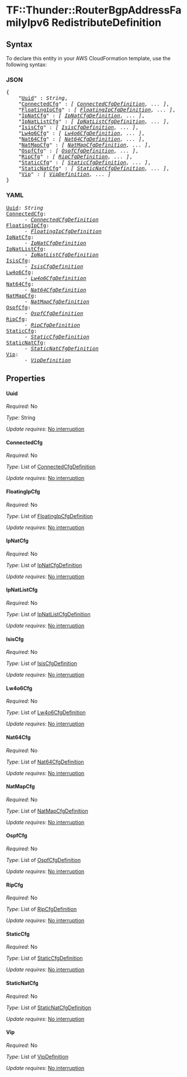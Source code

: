 # TF::Thunder::RouterBgpAddressFamilyIpv6 RedistributeDefinition

## Syntax

To declare this entity in your AWS CloudFormation template, use the following syntax:

### JSON

<pre>
{
    "<a href="#uuid" title="Uuid">Uuid</a>" : <i>String</i>,
    "<a href="#connectedcfg" title="ConnectedCfg">ConnectedCfg</a>" : <i>[ <a href="connectedcfgdefinition.md">ConnectedCfgDefinition</a>, ... ]</i>,
    "<a href="#floatingipcfg" title="FloatingIpCfg">FloatingIpCfg</a>" : <i>[ <a href="floatingipcfgdefinition.md">FloatingIpCfgDefinition</a>, ... ]</i>,
    "<a href="#ipnatcfg" title="IpNatCfg">IpNatCfg</a>" : <i>[ <a href="ipnatcfgdefinition.md">IpNatCfgDefinition</a>, ... ]</i>,
    "<a href="#ipnatlistcfg" title="IpNatListCfg">IpNatListCfg</a>" : <i>[ <a href="ipnatlistcfgdefinition.md">IpNatListCfgDefinition</a>, ... ]</i>,
    "<a href="#isiscfg" title="IsisCfg">IsisCfg</a>" : <i>[ <a href="isiscfgdefinition.md">IsisCfgDefinition</a>, ... ]</i>,
    "<a href="#lw4o6cfg" title="Lw4o6Cfg">Lw4o6Cfg</a>" : <i>[ <a href="lw4o6cfgdefinition.md">Lw4o6CfgDefinition</a>, ... ]</i>,
    "<a href="#nat64cfg" title="Nat64Cfg">Nat64Cfg</a>" : <i>[ <a href="nat64cfgdefinition.md">Nat64CfgDefinition</a>, ... ]</i>,
    "<a href="#natmapcfg" title="NatMapCfg">NatMapCfg</a>" : <i>[ <a href="natmapcfgdefinition.md">NatMapCfgDefinition</a>, ... ]</i>,
    "<a href="#ospfcfg" title="OspfCfg">OspfCfg</a>" : <i>[ <a href="ospfcfgdefinition.md">OspfCfgDefinition</a>, ... ]</i>,
    "<a href="#ripcfg" title="RipCfg">RipCfg</a>" : <i>[ <a href="ripcfgdefinition.md">RipCfgDefinition</a>, ... ]</i>,
    "<a href="#staticcfg" title="StaticCfg">StaticCfg</a>" : <i>[ <a href="staticcfgdefinition.md">StaticCfgDefinition</a>, ... ]</i>,
    "<a href="#staticnatcfg" title="StaticNatCfg">StaticNatCfg</a>" : <i>[ <a href="staticnatcfgdefinition.md">StaticNatCfgDefinition</a>, ... ]</i>,
    "<a href="#vip" title="Vip">Vip</a>" : <i>[ <a href="vipdefinition.md">VipDefinition</a>, ... ]</i>
}
</pre>

### YAML

<pre>
<a href="#uuid" title="Uuid">Uuid</a>: <i>String</i>
<a href="#connectedcfg" title="ConnectedCfg">ConnectedCfg</a>: <i>
      - <a href="connectedcfgdefinition.md">ConnectedCfgDefinition</a></i>
<a href="#floatingipcfg" title="FloatingIpCfg">FloatingIpCfg</a>: <i>
      - <a href="floatingipcfgdefinition.md">FloatingIpCfgDefinition</a></i>
<a href="#ipnatcfg" title="IpNatCfg">IpNatCfg</a>: <i>
      - <a href="ipnatcfgdefinition.md">IpNatCfgDefinition</a></i>
<a href="#ipnatlistcfg" title="IpNatListCfg">IpNatListCfg</a>: <i>
      - <a href="ipnatlistcfgdefinition.md">IpNatListCfgDefinition</a></i>
<a href="#isiscfg" title="IsisCfg">IsisCfg</a>: <i>
      - <a href="isiscfgdefinition.md">IsisCfgDefinition</a></i>
<a href="#lw4o6cfg" title="Lw4o6Cfg">Lw4o6Cfg</a>: <i>
      - <a href="lw4o6cfgdefinition.md">Lw4o6CfgDefinition</a></i>
<a href="#nat64cfg" title="Nat64Cfg">Nat64Cfg</a>: <i>
      - <a href="nat64cfgdefinition.md">Nat64CfgDefinition</a></i>
<a href="#natmapcfg" title="NatMapCfg">NatMapCfg</a>: <i>
      - <a href="natmapcfgdefinition.md">NatMapCfgDefinition</a></i>
<a href="#ospfcfg" title="OspfCfg">OspfCfg</a>: <i>
      - <a href="ospfcfgdefinition.md">OspfCfgDefinition</a></i>
<a href="#ripcfg" title="RipCfg">RipCfg</a>: <i>
      - <a href="ripcfgdefinition.md">RipCfgDefinition</a></i>
<a href="#staticcfg" title="StaticCfg">StaticCfg</a>: <i>
      - <a href="staticcfgdefinition.md">StaticCfgDefinition</a></i>
<a href="#staticnatcfg" title="StaticNatCfg">StaticNatCfg</a>: <i>
      - <a href="staticnatcfgdefinition.md">StaticNatCfgDefinition</a></i>
<a href="#vip" title="Vip">Vip</a>: <i>
      - <a href="vipdefinition.md">VipDefinition</a></i>
</pre>

## Properties

#### Uuid

_Required_: No

_Type_: String

_Update requires_: [No interruption](https://docs.aws.amazon.com/AWSCloudFormation/latest/UserGuide/using-cfn-updating-stacks-update-behaviors.html#update-no-interrupt)

#### ConnectedCfg

_Required_: No

_Type_: List of <a href="connectedcfgdefinition.md">ConnectedCfgDefinition</a>

_Update requires_: [No interruption](https://docs.aws.amazon.com/AWSCloudFormation/latest/UserGuide/using-cfn-updating-stacks-update-behaviors.html#update-no-interrupt)

#### FloatingIpCfg

_Required_: No

_Type_: List of <a href="floatingipcfgdefinition.md">FloatingIpCfgDefinition</a>

_Update requires_: [No interruption](https://docs.aws.amazon.com/AWSCloudFormation/latest/UserGuide/using-cfn-updating-stacks-update-behaviors.html#update-no-interrupt)

#### IpNatCfg

_Required_: No

_Type_: List of <a href="ipnatcfgdefinition.md">IpNatCfgDefinition</a>

_Update requires_: [No interruption](https://docs.aws.amazon.com/AWSCloudFormation/latest/UserGuide/using-cfn-updating-stacks-update-behaviors.html#update-no-interrupt)

#### IpNatListCfg

_Required_: No

_Type_: List of <a href="ipnatlistcfgdefinition.md">IpNatListCfgDefinition</a>

_Update requires_: [No interruption](https://docs.aws.amazon.com/AWSCloudFormation/latest/UserGuide/using-cfn-updating-stacks-update-behaviors.html#update-no-interrupt)

#### IsisCfg

_Required_: No

_Type_: List of <a href="isiscfgdefinition.md">IsisCfgDefinition</a>

_Update requires_: [No interruption](https://docs.aws.amazon.com/AWSCloudFormation/latest/UserGuide/using-cfn-updating-stacks-update-behaviors.html#update-no-interrupt)

#### Lw4o6Cfg

_Required_: No

_Type_: List of <a href="lw4o6cfgdefinition.md">Lw4o6CfgDefinition</a>

_Update requires_: [No interruption](https://docs.aws.amazon.com/AWSCloudFormation/latest/UserGuide/using-cfn-updating-stacks-update-behaviors.html#update-no-interrupt)

#### Nat64Cfg

_Required_: No

_Type_: List of <a href="nat64cfgdefinition.md">Nat64CfgDefinition</a>

_Update requires_: [No interruption](https://docs.aws.amazon.com/AWSCloudFormation/latest/UserGuide/using-cfn-updating-stacks-update-behaviors.html#update-no-interrupt)

#### NatMapCfg

_Required_: No

_Type_: List of <a href="natmapcfgdefinition.md">NatMapCfgDefinition</a>

_Update requires_: [No interruption](https://docs.aws.amazon.com/AWSCloudFormation/latest/UserGuide/using-cfn-updating-stacks-update-behaviors.html#update-no-interrupt)

#### OspfCfg

_Required_: No

_Type_: List of <a href="ospfcfgdefinition.md">OspfCfgDefinition</a>

_Update requires_: [No interruption](https://docs.aws.amazon.com/AWSCloudFormation/latest/UserGuide/using-cfn-updating-stacks-update-behaviors.html#update-no-interrupt)

#### RipCfg

_Required_: No

_Type_: List of <a href="ripcfgdefinition.md">RipCfgDefinition</a>

_Update requires_: [No interruption](https://docs.aws.amazon.com/AWSCloudFormation/latest/UserGuide/using-cfn-updating-stacks-update-behaviors.html#update-no-interrupt)

#### StaticCfg

_Required_: No

_Type_: List of <a href="staticcfgdefinition.md">StaticCfgDefinition</a>

_Update requires_: [No interruption](https://docs.aws.amazon.com/AWSCloudFormation/latest/UserGuide/using-cfn-updating-stacks-update-behaviors.html#update-no-interrupt)

#### StaticNatCfg

_Required_: No

_Type_: List of <a href="staticnatcfgdefinition.md">StaticNatCfgDefinition</a>

_Update requires_: [No interruption](https://docs.aws.amazon.com/AWSCloudFormation/latest/UserGuide/using-cfn-updating-stacks-update-behaviors.html#update-no-interrupt)

#### Vip

_Required_: No

_Type_: List of <a href="vipdefinition.md">VipDefinition</a>

_Update requires_: [No interruption](https://docs.aws.amazon.com/AWSCloudFormation/latest/UserGuide/using-cfn-updating-stacks-update-behaviors.html#update-no-interrupt)

